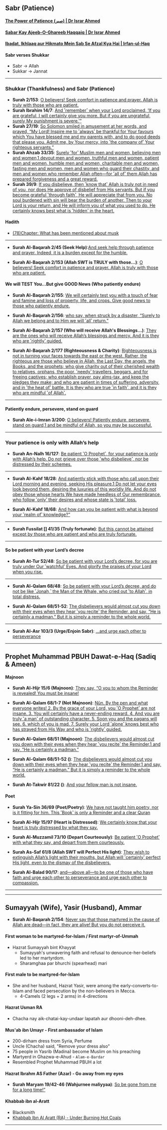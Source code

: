 ## Sabr (Patience)

#### [The Power of Patience (صبر) | Dr Israr Ahmed](https://www.youtube.com/watch?v=WmVzIrJz10Y)
#### [Sabar Kay Ajeeb-O-Ghareeb Haqqaiq | Dr Israr Ahmed](https://www.youtube.com/watch?v=imR4I8xJdbM)
#### [Ibadat, Ikhlaaq aur Hikmato Mein Sab Se Afzal Kya Hai | Irfan-ul-Haq](https://www.youtube.com/watch?v=CUH5yaawgLc)

#### Sabr verses Shukkar
* Sabr -> Allah
* Sukkar -> Jannat

***

### Shukkar (Thankfulness) and Sabr (Patience)
* __Surah 2/153__: [O believers! Seek comfort in patience and prayer. Allah is truly with those who are patient.](https://quranwbw.com/2/153)
* __Surah Ibrahim 14/7__: [And ˹remember˺ when your Lord proclaimed, ‘If you are grateful, I will certainly give you more. But if you are ungrateful, surely My punishment is severe.’”](https://quranwbw.com/14/7)
* __Surah 27/19__: [So Solomon smiled in amusement at her words, and prayed, “My Lord! Inspire me to ˹always˺ be thankful for Your favours which You have blessed me and my parents with, and to do good deeds that please you. Admit me, by Your mercy, into ˹the company of˺ Your righteous servants.”](https://quranwbw.com/27/19)
* __Surah Ahzab 33/35__: [Surely ˹for˺ Muslim men and women, believing men and women,1 devout men and women, truthful men and women, patient men and women, humble men and women, charitable men and women, fasting men and women, men and women who guard their chastity, and men and women who remember Allah often—for ˹all of˺ them Allah has prepared forgiveness and a great reward.](https://quranwbw.com/33/35)
* __Surah 39/9__: [If you disbelieve, then ˹know that˺ Allah is truly not in need of you, nor does He approve of disbelief from His servants. But if you become grateful ˹through faith˺, He will appreciate that from you. No soul burdened with sin will bear the burden of another. Then to your Lord is your return, and He will inform you of what you used to do. He certainly knows best what is ˹hidden˺ in the heart.](https://quranwbw.com/39/7)

#### Hadith 
* [(78)Chapter: What has been mentioned about musk](https://sunnah.com/bukhari:5927)

*** 

* __Surah Al-Baqarah 2/45 (Seek Help)__:[And seek help through patience and prayer. Indeed, it is a burden except for the humble.](https://quranwbw.com/2/45)

* __Surah Al-Baqarah 2/153 (Allah SWT is TRULY with those...)__: [O believers! Seek comfort in patience and prayer. Allah is truly with those who are patient.](https://quranwbw.com/2/153)

#### We will TEST You...But give GOOD News (Who patiently endure)
* __Surah Al-Baqarah 2/155__: [We will certainly test you with a touch of fear and famine and loss of property, life, and crops. Give good news to those who patiently endure. ](https://quranwbw.com/2/155)

* __Surah Al-Baqarah 2/156__: [who say, when struck by a disaster, “Surely to Allah we belong and to Him we will ˹all˺ return.”](https://quranwbw.com/2/156)

* __Surah Al-Baqarah 2/157 (Who will receive Allah's Blessings...)__: [They are the ones who will receive Allah’s blessings and mercy. And it is they who are ˹rightly˺ guided.](https://quranwbw.com/2/157)

* __Surah Al-Baqarah 2/177 (Righteousness & Charity)__: [Righteousness is not in turning your faces towards the east or the west. Rather, the righteous are those who believe in Allah, the Last Day, the angels, the Books, and the prophets; who give charity out of their cherished wealth to relatives, orphans, the poor, ˹needy˺ travellers, beggars, and for freeing captives; who establish prayer, pay alms-tax, and keep the pledges they make; and who are patient in times of suffering, adversity, and in ˹the heat of˺ battle. It is they who are true ˹in faith˺, and it is they who are mindful ˹of Allah˺.](https://quranwbw.com/2/177)

***

#### Patiently endure, persevere, stand on guard
* __Surah Ale-i-Imran 3/200__: [O believers! Patiently endure, persevere, stand on guard,1 and be mindful of Allah, so you may be successful.](https://quranwbw.com/3/200)

***

### Your patience is only with Allah’s help
* __Surah An-Nalh 16/127__: [Be patient ˹O Prophet˺, for your patience is only with Allah’s help. Do not grieve over those ˹who disbelieve˺, nor be distressed by their schemes.](https://quranwbw.com/16/127)

***

* __Surah Al-Kahf 18/28__: [And patiently stick with those who call upon their Lord morning and evening, seeking His pleasure.1 Do not let your eyes look beyond them, desiring the luxuries of this worldly life. And do not obey those whose hearts We have made heedless of Our remembrance, who follow ˹only˺ their desires and whose state is ˹total˺ loss.](https://quranwbw.com/18/28)

* __Surah Al-Kahf 18/68__: [And how can you be patient with what is beyond your ˹realm of˺ knowledge?”](https://quranwbw.com/18/68)

***

* __Surah Fussilat [] 41/35 (Truly fortunate)__: [But this cannot be attained except by those who are patient and who are truly fortunate.](https://quranwbw.com/41/35)

***

#### So be patient with your Lord’s decree
* __Surah At-Tur 52/48__: [So be patient with your Lord’s decree, for you are truly under Our ˹watchful˺ Eyes. And glorify the praises of your Lord when you rise.](https://quranwbw.com/52/48)

***

* __Surah Al-Qalam 68/48__: [So be patient with your Lord’s decree, and do not be like ˹Jonah,˺ the Man of the Whale, who cried out ˹to Allah˺, in total distress.](https://quranwbw.com/68/48)

* __Surah Al-Qalam 68/51-52__: [The disbelievers would almost cut you down with their eyes when they hear ˹you recite˺ the Reminder, and say, “He is certainly a madman.” But it is simply a reminder to the whole world.](https://quranwbw.com/68/51-52)

***

* __Surah Al-Asr 103/3 (Urge/Enjoin Sabr)__: [...and urge each other to perseverance](https://quranwbw.com/103)

***

## Prophet Muhammad PBUH Dawat-e-Haq (Sadiq & Ameen)

#### Majnoon
* __Surah Al-Hijr 15/6 (Majnoon)__: [They say, “O you to whom the Reminder is revealed! You must be insane!](https://quranwbw.com/15/6)

* __Surah Al-Qalam 68/1-7 (Not Majnoon)__: [Nũn. By the pen and what everyone writes! 2. By the grace of your Lord, you ˹O Prophet˺ are not insane. 3. You will certainly have a never-ending reward. 4. And you are truly ˹a man˺ of outstanding character. 5. Soon you and the pagans will see. 6. which of you is mad. 7. Surely your Lord ˹alone˺ knows best who has strayed from His Way and who is ˹rightly˺ guided.](https://quranwbw.com/68/1-7)

* __Surah Al-Qalam 68/51 (Majnoon)__: [The disbelievers would almost cut you down with their eyes when they hear ˹you recite˺ the Reminder,1 and say, “He is certainly a madman.”](https://quranwbw.com/68/51)

* __Surah Al-Qalam 68/51-52 ()__: [The disbelievers would almost cut you down with their eyes when they hear ˹you recite˺ the Reminder,1 and say, “He is certainly a madman.” But it is simply a reminder to the whole world.](https://quranwbw.com/68/51-52)

* __Surah At-Takwir 81/22 ()__: [And your fellow man is not insane.](https://quranwbw.com/81/22)


#### Poet  
* __Surah Ya-Sin 36/69 (Poet/Poetry)__: [We have not taught him poetry, nor is it fitting for him. This ˹Book˺ is only a Reminder and a clear Quran](https://quranwbw.com/36/69)

* __Surah Al-Hijr 15/97 (Heart is Distressed)__: [We certainly know that your heart is truly distressed by what they say.](https://www.quranwbw.com/15/97)

* __Surah Al-Muzzamil 73/10 (Depart Courteously)__: [Be patient ˹O Prophet˺ with what they say, and depart from them courteously.](https://quranwbw.com/73/10)

* __Surah As-Saf 61/8 (Allah SWT will Perfect His light)__: [They wish to extinguish Allah’s light with their mouths, but Allah will ˹certainly˺ perfect His light, even to the dismay of the disbelievers.](https://quranwbw.com/61/8)

* __Surah Al-Balad 90/17__: [and—above all—to be one of those who have faith and urge each other to perseverance and urge each other to compassion.](https://quranwbw.com/90/17)


***
***

## Sumayyah (Wife), Yasir (Husband), Ammar
* __Surah Al-Baqarah 2/154__: [Never say that those martyred in the cause of Allah are dead—in fact, they are alive! But you do not perceive it.](https://quranwbw.com/2/154)

#### First woman to be martyred-for-Islam / First martyr-of-Ummah 
* Hazrat Sumayyah bint Khayyat
    * Sumayyah's unwavering faith and refusal to denounce-her-beliefs led to her martyrdom.
    * Sharamghaa par bhurchi (spearhead) mari 
#### First male to be martyred-for-Islam
* She and her husband, Hazrat Yasir, were among the early-converts-to-Islam and faced persecution by the non-believers in Mecca.
    * 4-Camels (2 legs + 2 arms) in 4-directions

#### Hazrat Usman RA
* Chacha nay aik-chatai-kay-undaar lapatah aur dhooni-deh-dhee.

#### Mus'ab ibn Umayr -  First ambassador of Islam
* 200-dirham dress from Syria, Perfume
* Uncle (Chacha) said, "Remove your dress also"
* 75 people in Yasrib (Madina) become Muslim on his preaching
* Martyerd in Ghazwa-e-Ahud - `Alam-e-Bardar`
* Resembled Prophet Muhammad PBUH a lot

#### Hazrat Ibrahm AS Father (Azar) - Go away from my eyes
* __Surah Maryam 19/42-46 (Wahjurnee maliyyaa)__: [So be gone from me for a long time!”](https://quranwbw.com/19/42-46)

#### Khabbab ibn al-Aratt
* Blacksmith 
* [Khabbab Ibn Al Aratt (RA) - Under Burning Hot Coals](https://yaqeeninstitute.org/watch/series/khabbab-ibn-al-aratt-under-burning-hot-coals)

***
